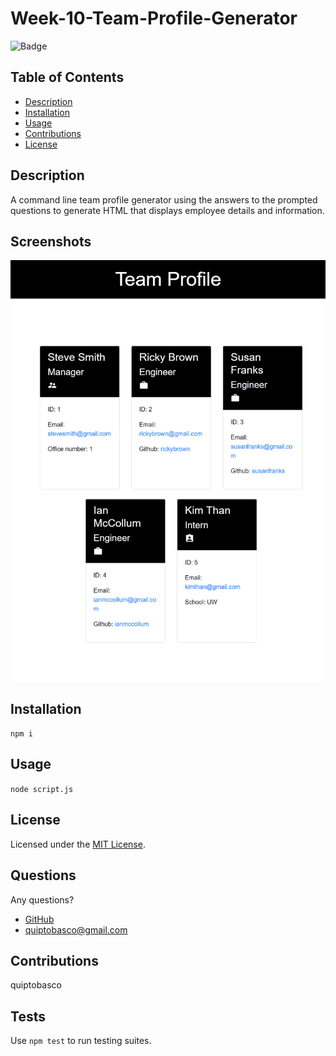 # Week-10-Team-Profile-Generator

![Badge](https://img.shields.io/badge/License-MIT-orange)

## Table of Contents
- [Description](#description)
- [Installation](#installation)
- [Usage](#usage)
- [Contributions](#contributions)
- [License](#license)

## Description
A command line team profile generator using the answers to the prompted questions to generate HTML that displays employee details and information. 

## Screenshots
![screenshot](./assets/images/screenshot.png)

## Installation
`npm i`

## Usage
`node script.js`

## License 
Licensed under the [MIT License](https://choosealicense.com/licenses/mit/).

## Questions
Any questions?
* [GitHub](https://github.com/quiptobasco)
* [quiptobasco@gmail.com](mailto:quiptobasco@gmail.com)

## Contributions
quiptobasco

## Tests
Use `npm test` to run testing suites.
